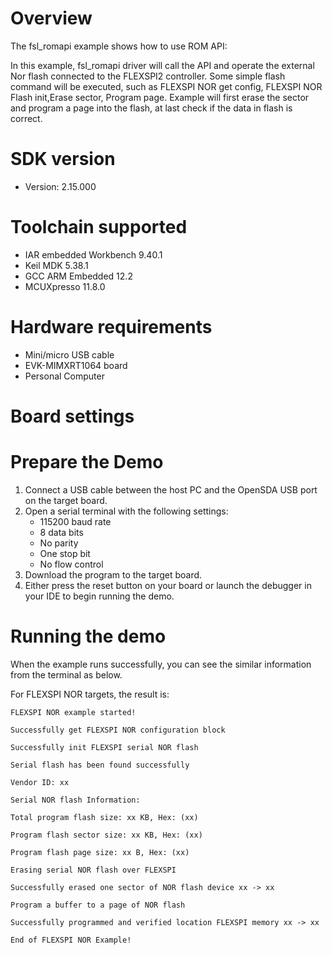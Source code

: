 Overview
========
The fsl_romapi example shows how to use ROM API:

In this example, fsl_romapi driver will call the API and operate the external Nor flash connected to the FLEXSPI2 controller.
Some simple flash command will be executed, such as FLEXSPI NOR get config, FLEXSPI NOR Flash init,Erase sector, Program page.
Example will first erase the sector and program a page into the flash, at last check if the data in flash is correct.


SDK version
===========
- Version: 2.15.000

Toolchain supported
===================
- IAR embedded Workbench  9.40.1
- Keil MDK  5.38.1
- GCC ARM Embedded  12.2
- MCUXpresso  11.8.0

Hardware requirements
=====================
- Mini/micro USB cable
- EVK-MIMXRT1064 board
- Personal Computer

Board settings
==============

Prepare the Demo
================
1.  Connect a USB cable between the host PC and the OpenSDA USB port on the target board.
2.  Open a serial terminal with the following settings:
    - 115200 baud rate
    - 8 data bits
    - No parity
    - One stop bit
    - No flow control
3.  Download the program to the target board.
4.  Either press the reset button on your board or launch the debugger in your IDE to begin running the demo.

Running the demo
================
When the example runs successfully, you can see the similar information from the terminal as below.

For FLEXSPI NOR targets, the result is:
~~~~~~~~~~~~~~~~~~~~~~~~~~~~
FLEXSPI NOR example started!

Successfully get FLEXSPI NOR configuration block

Successfully init FLEXSPI serial NOR flash

Serial flash has been found successfully

Vendor ID: xx

Serial NOR flash Information:

Total program flash size: xx KB, Hex: (xx)

Program flash sector size: xx KB, Hex: (xx)

Program flash page size: xx B, Hex: (xx)

Erasing serial NOR flash over FLEXSPI

Successfully erased one sector of NOR flash device xx -> xx

Program a buffer to a page of NOR flash

Successfully programmed and verified location FLEXSPI memory xx -> xx

End of FLEXSPI NOR Example!
